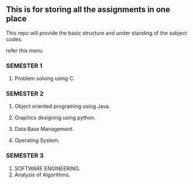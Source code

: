 ## This is for storing all the assignments in one place

This repo will provide the basic structure and under standing
of the subject codes.

refer this menu

### SEMESTER 1
1. Problem solving using C.

### SEMESTER 2

1. Object oriented programing using Java.

2. Graphics designing using python.

3. Data Base Management.

4. Operating System.

### SEMESTER 3

1. SOFTWARE ENGINEERING.
2. Analysis of Algorithms.
